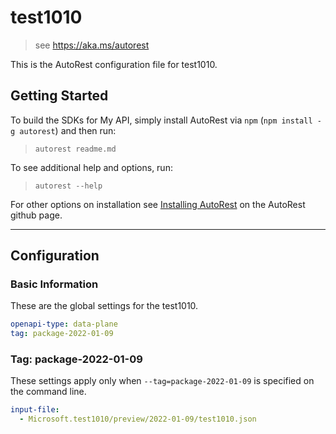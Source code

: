 # test1010

> see https://aka.ms/autorest

This is the AutoRest configuration file for test1010.

## Getting Started

To build the SDKs for My API, simply install AutoRest via `npm` (`npm install -g autorest`) and then run:

> `autorest readme.md`

To see additional help and options, run:

> `autorest --help`

For other options on installation see [Installing AutoRest](https://aka.ms/autorest/install) on the AutoRest github page.

---

## Configuration

### Basic Information

These are the global settings for the test1010.

```yaml
openapi-type: data-plane
tag: package-2022-01-09
```

### Tag: package-2022-01-09

These settings apply only when `--tag=package-2022-01-09` is specified on the command line.

```yaml $(tag) == 'package-2022-01-09'
input-file:
  - Microsoft.test1010/preview/2022-01-09/test1010.json
```
